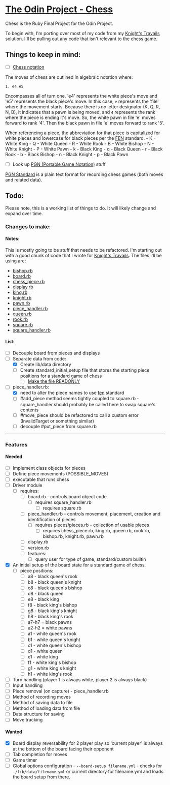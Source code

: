 # [The Odin Project - Chess](https://www.theodinproject.com/lessons/ruby-ruby-final-project)

Chess is the Ruby Final Project for the Odin Project.

To begin with, I'm porting over most of my code from my [Knight's Travails](https://github.com/taladan/TOP-ruby-kt) solution.  I'll be pulling out any code that isn't relevant to the chess game.  

## Things to keep in mind:

- [ ] [Chess notation](https://www.dummies.com/article/home-auto-hobbies/games/board-games/chess/understanding-chess-notation-192295/)

The moves of chess are outlined in algebraic notation where:

`1. e4 e5`

Encompasses all of turn one.  'e4' represents the white piece's move and 'e5' represents the black piece's move.  In this case, `e` represents the 'file' where the movement starts.  Because there is no letter designator (K, Q, R, N, B), it indicates that a pawn is being moved, and `4` represents the rank where the piece is ending it's move.  So, the white pawn in file 'e' moves forward to rank '4'.  Then the black pawn in file 'e' moves forward to rank '5'.

When referencing a piece, the abbreviation for that piece is capitalized for white pieces and lowercase for black pieces per the [FEN](https://www.chess.com/terms/fen-chess) standard.
    - K - White King
    - Q - White Queen
    - R - White Rook
    - B - White Bishop
    - N - White Knight
    - P - White Pawn
    - k - Black King
    - q - Black Queen
    - r - Black Rook
    - b - Black Bishop
    - n - Black Knight
    - p - Black Pawn
    
- [ ] Look up [PGN (Portable Game Notation)](https://en.wikipedia.org/wiki/Portable_Game_Notation) stuff

[PGN Standard](https://ia902908.us.archive.org/26/items/pgn-standard-1994-03-12/PGN_standard_1994-03-12.txt) is a plain text format for recording chess games (both moves and related data).

## Todo:
Please note, this is a working list of things to do.  It will likely change and expand over time.

### Changes to make:

#### Notes:
This is mostly going to be stuff that needs to be refactored.  I'm starting out with a good chunk of code that I wrote for [Knight's Travails](https://github.com/taladan/TOP-ruby-kt).  The files I'll be using are:

- [bishop.rb](https://github.com/taladan/TOP-ruby-kt/blob/main/lib/bishop.rb)
- [board.rb](https://github.com/taladan/TOP-ruby-kt/blob/main/lib/board.rb)
- [chess_piece.rb](https://github.com/taladan/TOP-ruby-kt/blob/main/lib/chess_piece.rb)
- [display.rb](https://github.com/taladan/TOP-ruby-kt/blob/main/lib/display.rb)
- [king.rb](https://github.com/taladan/TOP-ruby-kt/blob/main/lib/king.rb)
- [knight.rb](https://github.com/taladan/TOP-ruby-kt/blob/main/lib/knight.rb)
- [pawn.rb](https://github.com/taladan/TOP-ruby-kt/blob/main/lib/pawn.rb)
- [piece_handler.rb](https://github.com/taladan/TOP-ruby-kt/blob/main/lib/piece_handler.rb)
- [queen.rb](https://github.com/taladan/TOP-ruby-kt/blob/main/lib/queen.rb)
- [rook.rb](https://github.com/taladan/TOP-ruby-kt/blob/main/lib/rook.rb)
- [square.rb](https://github.com/taladan/TOP-ruby-kt/blob/main/lib/square.rb)
- [square_handler.rb](https://github.com/taladan/TOP-ruby-kt/blob/main/lib/square_handler.rb)


#### List:
- [ ] Decouple board from pieces and displays
- [ ] Separate data from code:
	- [x] Create lib/data directory
	- [ ] Create standard_initial_setup file that stores the starting piece positions for a standard game of chess
		- [ ] [Make the file READONLY](https://stackoverflow.com/questions/27553551/how-can-i-mark-a-committed-file-as-read-only-in-git)
- [ ] piece_handler.rb:  
	- [x] need to alter the piece names to use [fen](https://www.chess.com/terms/fen-chess) standard
	- [ ] \#add_piece method seems tightly coupled to square.rb - square_handler should probably be called here to swap square's contents
	- [ ] \#move_piece should be refactored to call a custom error (InvalidTarget or something similar)
	- [ ] decouple \#put_piece from square.rb

---

### Features

#### Needed
- [ ] Implement class objects for pieces
- [ ] Define piece movements (POSSIBLE_MOVES)
- [ ] executable that runs chess
- [ ] Driver module 
	- [ ] requires:
		- [ ] board.rb - controls board object code
			- [ ] requires square_handler.rb
				- [ ] requires square.rb
		- [ ] piece_handler.rb - controls movement, placement, creation and identification of pieces
			- [ ] requires pieces/pieces.rb - collection of usable pieces
				- [ ] requires chess_piece.rb, king.rb, queen.rb, rook.rb, bishop.rb, knight.rb, pawn.rb
		- [ ] display.rb
		- [ ] version.rb
	  - [ ] features:
		  - [ ] query user for type of game, standard/custom builtin
- [x] An initial setup of the board state for a standard game of chess. 
	- [ ] piece positions:
		- [ ] a8 - black queen's rook
		- [ ] b8 - black queen's knight
		- [ ] c8 - black queen's bishop
		- [ ] d8 - black queen
		- [ ] e8 - black king
		- [ ] f8 - black king's bishop
		- [ ] g8 - black king's knight
		- [ ] h8 - black king's rook
		- [ ] a7-h7 = black pawns
		- [ ] a2-h2 = white pawns
		- [ ] a1 - white queen's rook
		- [ ] b1 - white queen's knight
		- [ ] c1 - white queen's bishop
		- [ ] d1 - white queen
		- [ ] e1 - white king
		- [ ] f1 - white king's bishop
		- [ ] g1 - white king's knight
		- [ ] h1 - white king's rook
- [ ] Turn handling (player 1 is always white, player 2 is always black) 
- [ ] Input handling
- [ ] Piece removal (on capture) - piece_handler.rb
- [ ] Method of recording moves 
- [ ] Method of saving data to file 
- [ ] Method of loading data from file
- [ ] Data structure for saving
- [ ] Move tracking

#### Wanted

- [x] Board display reversability for 2 player play so 'current player' is always at the bottom of the board facing their opponent 
- [ ] Tab completion for moves 
- [ ] Game timer
- [ ] Global options configuration - `--board-setup filename.yml` - checks for `./lib/data/filename.yml` or current directory for filename.yml and loads the board setup from there.
